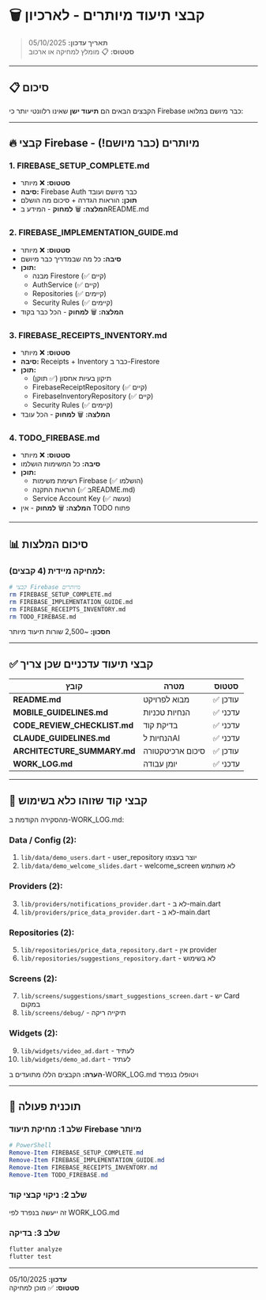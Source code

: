 # 🗑️ קבצי תיעוד מיותרים - לארכיון

> **תאריך עדכון:** 05/10/2025  
> **סטטוס:** 📋 מומלץ למחיקה או ארכוב

---

## 📋 סיכום

הקבצים הבאים הם **תיעוד ישן** שאינו רלוונטי יותר כי Firebase כבר מיושם במלואו:

---

## 🔥 קבצי Firebase - מיותרים (כבר מיושם!)

### 1. FIREBASE_SETUP_COMPLETE.md
- **סטטוס:** ❌ מיותר
- **סיבה:** Firebase Auth כבר מיושם ועובד
- **תוכן:** הוראות הגדרה + סיכום מה הושלם
- **המלצה:** 🗑️ **למחוק** - המידע בREADME.md

### 2. FIREBASE_IMPLEMENTATION_GUIDE.md  
- **סטטוס:** ❌ מיותר
- **סיבה:** כל מה שבמדריך כבר מיושם
- **תוכן:**
  - מבנה Firestore (✅ קיים)
  - AuthService (✅ קיים)
  - Repositories (✅ קיימים)
  - Security Rules (✅ קיימים)
- **המלצה:** 🗑️ **למחוק** - הכל כבר בקוד

### 3. FIREBASE_RECEIPTS_INVENTORY.md
- **סטטוס:** ❌ מיותר  
- **סיבה:** Receipts + Inventory כבר ב-Firestore
- **תוכן:**
  - תיקון בעיות אחסון (✅ תוקן)
  - FirebaseReceiptRepository (✅ קיים)
  - FirebaseInventoryRepository (✅ קיים)
  - Security Rules (✅ קיימים)
- **המלצה:** 🗑️ **למחוק** - הכל עובד

### 4. TODO_FIREBASE.md
- **סטטוס:** ❌ מיותר
- **סיבה:** כל המשימות הושלמו
- **תוכן:**
  - רשימת משימות Firebase (✅ הושלמו)
  - הוראות התקנה (✅ בREADME.md)
  - Service Account Key (✅ נעשה)
- **המלצה:** 🗑️ **למחוק** - אין TODO פתוח

---

## 📊 סיכום המלצות

### למחיקה מיידית (4 קבצים):
```bash
# קבצי Firebase מיותרים
rm FIREBASE_SETUP_COMPLETE.md
rm FIREBASE_IMPLEMENTATION_GUIDE.md
rm FIREBASE_RECEIPTS_INVENTORY.md
rm TODO_FIREBASE.md
```

**חסכון:** ~2,500 שורות תיעוד מיותר

---

## ✅ קבצי תיעוד עדכניים שכן צריך

| קובץ | מטרה | סטטוס |
|------|------|--------|
| **README.md** | מבוא לפרויקט | ✅ עודכן |
| **MOBILE_GUIDELINES.md** | הנחיות טכניות | ✅ עדכני |
| **CODE_REVIEW_CHECKLIST.md** | בדיקת קוד | ✅ עדכני |
| **CLAUDE_GUIDELINES.md** | הנחיות לAI | ✅ עדכני |
| **ARCHITECTURE_SUMMARY.md** | סיכום ארכיטקטורה | ✅ עודכן |
| **WORK_LOG.md** | יומן עבודה | ✅ עדכני |

---

## 📁 קבצי קוד שזוהו כלא בשימוש

מהסקירה הקודמת ב-WORK_LOG.md:

### Data / Config (2):
1. `lib/data/demo_users.dart` - user_repository יוצר בעצמו
2. `lib/data/demo_welcome_slides.dart` - welcome_screen לא משתמש

### Providers (2):
3. `lib/providers/notifications_provider.dart` - לא ב-main.dart
4. `lib/providers/price_data_provider.dart` - לא ב-main.dart

### Repositories (2):
5. `lib/repositories/price_data_repository.dart` - אין provider
6. `lib/repositories/suggestions_repository.dart` - לא בשימוש

### Screens (2):
7. `lib/screens/suggestions/smart_suggestions_screen.dart` - יש Card במקום
8. `lib/screens/debug/` - תיקייה ריקה

### Widgets (2):
9. `lib/widgets/video_ad.dart` - לעתיד
10. `lib/widgets/demo_ad.dart` - לעתיד

**הערה:** הקבצים הללו מתועדים ב-WORK_LOG.md ויטופלו בנפרד

---

## 🎯 תוכנית פעולה

### שלב 1: מחיקת תיעוד Firebase מיותר
```powershell
# PowerShell
Remove-Item FIREBASE_SETUP_COMPLETE.md
Remove-Item FIREBASE_IMPLEMENTATION_GUIDE.md
Remove-Item FIREBASE_RECEIPTS_INVENTORY.md
Remove-Item TODO_FIREBASE.md
```

### שלב 2: ניקוי קבצי קוד
זה ייעשה בנפרד לפי WORK_LOG.md

### שלב 3: בדיקה
```bash
flutter analyze
flutter test
```

---

**עדכון:** 05/10/2025  
**סטטוס:** ✅ מוכן למחיקה
